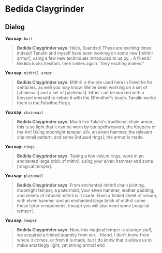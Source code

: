 # Bedida Claygrinder
## Dialog

**You say:** `hail`



>**Bedida Claygrinder says:** Hello, Soandso!  These are exciting times indeed!  Tanalin and myself have been working on some new [mithril armor], using a few new techniques introduced to us by... A friend.'  Bedida looks hesitant, then smiles again.  'Very exciting indeed!'

**You say:** `mithril armor`



>**Bedida Claygrinder says:** Mithril is the ore used here in Felwithe for centuries, as well you may know.  We've been working on a set of [chainmail] and a set of [platemail].  Either can be worked with a blessed emerald to imbue it with the Elfmother's touch.  Tanalin works them in the Felwithe Forge.

**You say:** `chainmail`



>**Bedida Claygrinder says:** Much like Talalin's traditional chain armor, this is so light that it can be worn by our spellweavers, the Keepers of the Art!  Using moonlight temper, silk, an elven hammer, the relevant chainmail pattern, and some [infused rings], the armor is made.

**You say:** `rings`



>**Bedida Claygrinder says:** Taking a few velium rings, work in an enchanted large brick of mithril, using your elven hammer and some [magical temper].

**You say:** `platemail`



>**Bedida Claygrinder says:** From enchanted mithril chain jointing, moonlight temper, a plate mold, your elven hammer, leather padding, and sheets of infused mithril is it made.  From a folded sheet of velium, with elven hammer and an enchanted large brick of mithril come these latter components, though you will also need some [magical temper].

**You say:** `temper`



>**Bedida Claygrinder says:** Now, this magical temper is strange stuff, we acquired a limited quantity from our... friend.  I don't know from where it comes, or from it is made, but I do know that it allows us to make amazingly light, yet strong armor!
end


